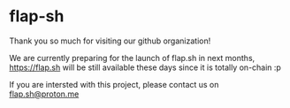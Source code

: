# flap-sh

Thank you so much for visiting our github organization!

We are currently preparing for the launch of flap.sh in next months,
https://flap.sh will be still available these days since it is totally
on-chain :p

If you are intersted with this project, please contact us on flap.sh@proton.me
